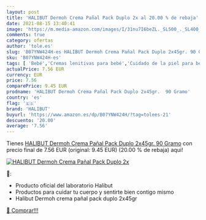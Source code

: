 ```yaml
---
layout: post
title: 'HALIBUT Dermoh Crema Pañal Pack Duplo 2x al 20.00 % de rebaja'
date: 2021-08-15 13:40:41
image: 'https://m.media-amazon.com/images/I/31nu7I6beZL._SL500_._SL400_.jpg'
comments: true
category: ofertas
author: 'tole.es'
slug: 'B07YNW424H-es HALIBUT Dermoh Crema Pañal Pack Duplo 2x45gr. 90 Gramo'
sku: 'B07YNW424H-es'
tags: [ 'Bebé','Cremas lenitivas para bebé','Cuidado de la piel para bebé','Higiene y cuidado','halibut','pañal', ]
actualPrice: 7.56 EUR
currency: EUR
price: 7.56
comparePrice: 9.45 EUR
prodname: 'HALIBUT Dermoh Crema Pañal Pack Duplo 2x45gr.  90 Gramo'
country: 'es'
flag: '🇪🇸'
brand: 'HALIBUT'
buyurl: 'https://www.amazon.es/dp/B07YNW424H/?tag=tolees-21'
descuento: '20.00'
average: '7.56'
---
```


Tienes [HALIBUT Dermoh Crema Pañal Pack Duplo 2x45gr.  90 Gramo](https://www.amazon.es/dp/B07YNW424H/?tag=tolees-21) con precio final de  7.56 EUR (original: 9.45 EUR) (20.00 %  de rebaja) aqui!

[![HALIBUT Dermoh Crema Pañal Pack Duplo 2x](https://m.media-amazon.com/images/I/31nu7I6beZL._SL500_._SL400_.jpg)](https://www.amazon.es/dp/B07YNW424H/?tag=tolees-21)

🔎:

- Producto oficial del laboratorio Halibut
- Productos para cuidar tu cuerpo y sentirte bien contigo mismo
- Halibut Dermoh crema pañal pack duplo 2x45gr

[🛒 Comprar!!!](https://www.amazon.es/dp/B07YNW424H/?tag=tolees-21)
